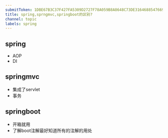 ```yaml
---
submitToken: 1DBE67B3C37F427FA5309D2727F78A059B8A8648C73DE3164688547669CD078D
title: spring,sprngmvc,springboot的区别?
channel: topic
labels: spring
---
```


## spring

- AOP
- DI

## springmvc

- 集成了servlet
- 事务

## springboot

- 开箱就用
- 了解boot注解最好知道所有的注解的用处